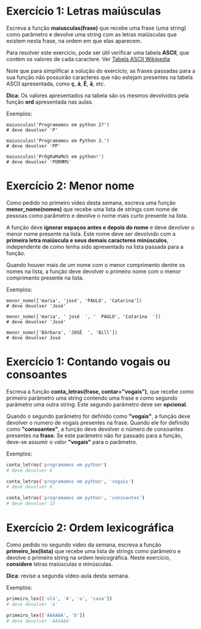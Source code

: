 # Exercício 1: Letras maiúsculas

Escreva a função **maiusculas(frase)** que recebe uma frase (uma string) como parâmetro e devolve uma string com as letras maiúsculas que existem nesta frase, na ordem em que elas aparecem.

Para resolver este exercício, pode ser útil verificar uma tabela **ASCII**, que contém os valores de cada caractere. Ver [Tabela ASCII Wikipedia](https://pt.wikipedia.org/wiki/ASCII)

Note que para simplificar a solução do exercício, as frases passadas para a sua função não possuirão caracteres que não estejam presentes na tabela ASCII apresentada, como **ç**, **á**, **É**, **ã**, etc.

**Dica**: Os valores apresentados na tabela são os mesmos devolvidos pela função **ord** apresentada nas aulas.

Exemplos:

```
maiusculas('Programamos em python 2?')
# deve devolver 'P'

maiusculas('Programamos em Python 3.')
# deve devolver 'PP'

maiusculas('PrOgRaMaMoS em python!')
# deve devolver 'PORMMS'
```

# Exercício 2: Menor nome

Como pedido no primeiro vídeo desta semana, escreva uma função **menor_nome(nomes)** que recebe uma lista de strings com nome de pessoas como parâmetro e devolve o nome mais curto presente na lista.

A função deve **ignorar espaços antes e depois do nome** e deve devolver o menor nome presente na lista. Este nome deve ser devolvido com a **primeira letra maiúscula e seus demais caracteres minúsculos**, independente de como tenha sido apresentado na lista passada para a função.

Quando houver mais de um nome com o menor comprimento dentre os nomes na lista, a função deve devolver o primeiro nome com o menor comprimento presente na lista.

Exemplos:

```
menor_nome(['maria', 'josé', 'PAULO', 'Catarina'])
# deve devolver 'José'

menor_nome(['maria', ' josé  ', '  PAULO', 'Catarina  '])
# deve devolver 'José'

menor_nome(['Bárbara', 'JOSÉ  ', 'Bill'])
# deve devolver José
```

# Exercício 1: Contando vogais ou consoantes

Escreva a função **conta_letras(frase, contar="vogais")**, que recebe como primeiro parâmetro uma string contendo uma frase e como segundo parâmetro uma outra string. Este segundo parâmetro deve ser **opcional**.

Quando o segundo parâmetro for definido como **"vogais"**, a função deve devolver o numero de vogais presentes na frase. Quando ele for definido como **"consoantes"**, a função deve devolver o número de consoantes presentes na **frase**. Se este parâmetro não for passado para a função, deve-se assumir o valor **"vogais"** para o parâmetro.

Exemplos:


```bash
conta_letras('programamos em python')
# deve devolver 6

conta_letras('programamos em python', 'vogais')
# deve devolver 6

conta_letras('programamos em python', 'consoantes')
# deve devolver 13
```

# Exercício 2: Ordem lexicográfica

Como pedido no segundo vídeo da semana, escreva a função **primeiro_lex(lista)** que recebe uma lista de strings como parâmetro e devolve o primeiro string na ordem lexicográfica. Neste exercício, **considere** letras maiúsculas e minúsculas.

**Dica**: revise a segunda vídeo-aula desta semana.

Exemplos:

```bash
primeiro_lex(['oĺá', 'A', 'a', 'casa'])
# deve devolver 'A'

primeiro_lex(['AAAAAA', 'b'])
# deve devolver 'AAAAAA'
```
